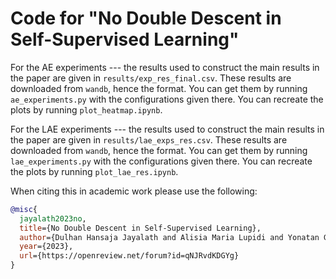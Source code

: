 # Code for "No Double Descent in Self-Supervised Learning"

For the AE experiments --- the results used to construct the main results in the paper are given in `results/exp_res_final.csv`. These results are downloaded from `wandb`, hence the format. You can get them by running `ae_experiments.py` with the configurations given there. You can recreate the plots by running `plot_heatmap.ipynb`. 

For the LAE experiments --- the results used to construct the main results in the paper are given in `results/lae_exps_res.csv`. These results are downloaded from `wandb`, hence the format. You can get them by running `lae_experiments.py` with the configurations given there. You can recreate the plots by running `plot_lae_res.ipynb`.

When citing this in academic work please use the following:
```bibtex
@misc{
  jayalath2023no,
  title={No Double Descent in Self-Supervised Learning},
  author={Dulhan Hansaja Jayalath and Alisia Maria Lupidi and Yonatan Gideoni},
  year={2023},
  url={https://openreview.net/forum?id=qNJRvdKDGYg}
}
```